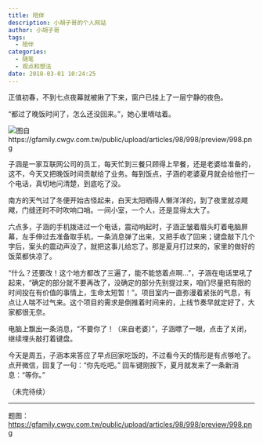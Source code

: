 ```yaml
---
title: 陪伴
description: 小胡子哥的个人网站
author: 小胡子哥
tags: 
  - 陪伴
categories: 
  - 随笔
  - 观点和想法
date: 2018-03-01 10:24:25
---
```

正值初春，不到七点夜幕就被揪了下来，窗户已挂上了一层宁静的夜色。

“都过了晚饭时间了，怎么还没回来。”，她心里嘀咕着。

![图自https://gfamily.cwgv.com.tw/public/upload/articles/98/998/preview/998.png](https://cdn.jsdelivr.net/gh/barretlee/blog/blog/src/blogimgs/2018/03/01/陪伴.png)

子涵是一家互联网公司的员工，每天忙到三餐只顾得上早餐，还是老婆给准备的，这不，今天又把晚饭时间贡献给了业务。每到饭点，子涵的老婆夏月就会给他打一个电话，真切地问清楚，到底吃了没。

南方的天气过了冬便开始古怪起来，白天太阳晒得人懒洋洋的，到了夜里就凉飕飕，门缝还时不时吹响口哨。一间小室，一个人，还是显得太大了。

六点多，子涵的手机拨进过一个电话，震动响起时，子涵正皱着眉头盯着电脑屏幕，左手伸过去准备取手机，一条消息弹了出来，又把手收了回来；键盘敲下几个字后，案头的震动声没了，就把这事儿给忘了。那是夏月打过来的，家里的做好的饭菜都快凉了。

“什么？还要改！这个地方都改了三遍了，能不能悠着点啊…”，子涵在电话里吼了起来，“确定的部分就不要再改了，没确定的部分先别提过来，咱们尽量把有限的时间投在有价值的事情上，生命太短暂！”。项目室内一直弥漫着紧张的气息，有点让人喘不过气来。这个项目的需求是倒推着时间来的，上线节奏早就定好了，大家都很无奈。

电脑上飘出一条消息，“不要你了！（来自老婆）”，子涵瞟了一眼，点击了关闭，继续埋头敲打着键盘。

今天是周五，子涵本来答应了早点回家吃饭的，不过看今天的情形是有点够呛了。点开微信，回复了一句：“你先吃吧。” 回车键刚按下，夏月就发来了一条新消息：“等你。”

（未完待续）

---

题图：https://gfamily.cwgv.com.tw/public/upload/articles/98/998/preview/998.png